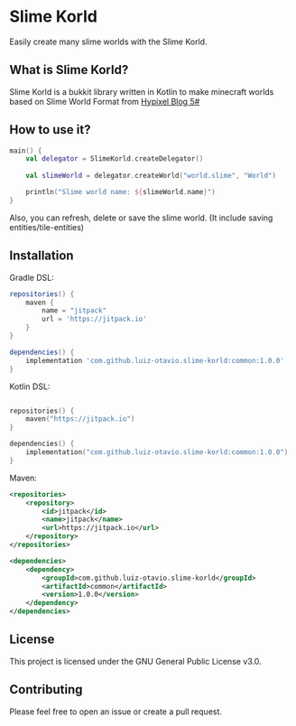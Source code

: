 # Slime Korld
Easily create many slime worlds with the Slime Korld.

## What is Slime Korld?
Slime Korld is a bukkit library written in Kotlin to make minecraft worlds based on Slime World Format from [Hypixel Blog 5#](https://hypixel.net/threads/dev-blog-5-storing-your-skyblock-island.2190753/)

## How to use it?
```kotlin
main() {
    val delegator = SlimeKorld.createDelegator()
    
    val slimeWorld = delegator.createWorld("world.slime", "World")

    println("Slime world name: ${slimeWorld.name}")
}
```
Also, you can refresh, delete or save the slime world. (It include saving entities/tile-entities)

## Installation
Gradle DSL:
```groovy
repositories() {
    maven {
        name = "jitpack"
        url = 'https://jitpack.io'
    }
}   

dependencies() {
    implementation 'com.github.luiz-otavio.slime-korld:common:1.0.0'
}
```

Kotlin DSL:
```kotlin

repositories() {
    maven("https://jitpack.io")
}

dependencies() {
    implementation("com.github.luiz-otavio.slime-korld:common:1.0.0")
}
```

Maven:
```xml
<repositories>
    <repository>
        <id>jitpack</id>
        <name>jitpack</name>
        <url>https://jitpack.io</url>
    </repository>
</repositories>

<dependencies>
    <dependency>
        <groupId>com.github.luiz-otavio.slime-korld</groupId>
        <artifactId>common</artifactId>
        <version>1.0.0</version>
    </dependency>
</dependencies>
```

## License
This project is licensed under the GNU General Public License v3.0.

## Contributing
Please feel free to open an issue or create a pull request.
